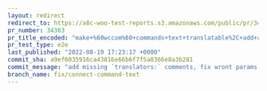 ```yaml
---
layout: redirect
redirect_to: https://a8c-woo-test-reports.s3.amazonaws.com/public/pr/34363/e2e/index.html
pr_number: 34363
pr_title_encoded: "make+%60wccom%60+commands+text+translatable%2C+add+application-password+section+URL"
pr_test_type: e2e
last_published: "2022-08-19 17:23:17 +0000"
commit_sha: a9ef6035916ca43816e66b6f7f5a0366e8a3b281
commit_message: "add missing `translators:` comments, fix wront params order"
branch_name: fix/connect-command-text
---
```

